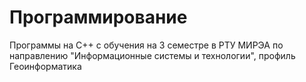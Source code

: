 # Программирование
Программы на C++ с обучения на 3 семестре в РТУ МИРЭА по направлению "Информационные системы и технологии", профиль Геоинформатика
